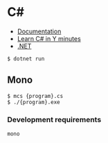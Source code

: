 # C#

- [Documentation](https://docs.microsoft.com/en-us/dotnet/csharp/)
- [Learn C# in Y minutes](https://learnxinyminutes.com/docs/csharp/)
- [.NET](https://docs.microsoft.com/en-us/dotnet/)

```
$ dotnet run
```

## Mono

```
$ mcs {program}.cs
$ ./{program}.exe
```

### Development requirements

```
mono
```
